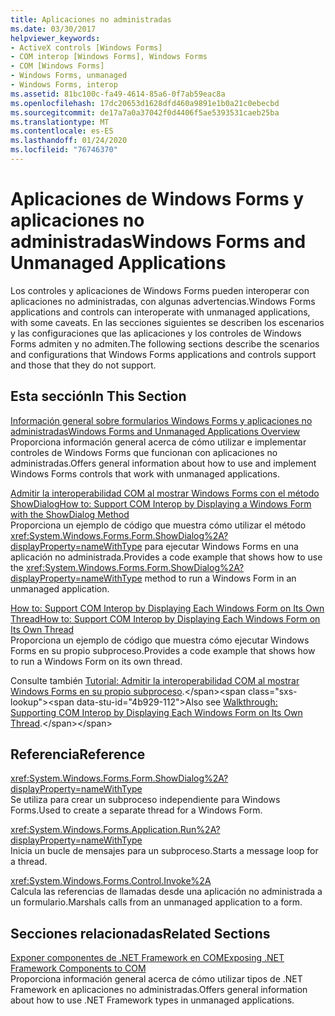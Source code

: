 ```yaml
---
title: Aplicaciones no administradas
ms.date: 03/30/2017
helpviewer_keywords:
- ActiveX controls [Windows Forms]
- COM interop [Windows Forms], Windows Forms
- COM [Windows Forms]
- Windows Forms, unmanaged
- Windows Forms, interop
ms.assetid: 81bc100c-fa49-4614-85a6-0f7ab59eac8a
ms.openlocfilehash: 17dc20653d1628dfd460a9891e1b0a21c0ebecbd
ms.sourcegitcommit: de17a7a0a37042f0d4406f5ae5393531caeb25ba
ms.translationtype: MT
ms.contentlocale: es-ES
ms.lasthandoff: 01/24/2020
ms.locfileid: "76746370"
---
```

# <a name="windows-forms-and-unmanaged-applications"></a><span data-ttu-id="4b929-102">Aplicaciones de Windows Forms y aplicaciones no administradas</span><span class="sxs-lookup"><span data-stu-id="4b929-102">Windows Forms and Unmanaged Applications</span></span>
<span data-ttu-id="4b929-103">Los controles y aplicaciones de Windows Forms pueden interoperar con aplicaciones no administradas, con algunas advertencias.</span><span class="sxs-lookup"><span data-stu-id="4b929-103">Windows Forms applications and controls can interoperate with unmanaged applications, with some caveats.</span></span> <span data-ttu-id="4b929-104">En las secciones siguientes se describen los escenarios y las configuraciones que las aplicaciones y los controles de Windows Forms admiten y no admiten.</span><span class="sxs-lookup"><span data-stu-id="4b929-104">The following sections describe the scenarios and configurations that Windows Forms applications and controls support and those that they do not support.</span></span>  
  
## <a name="in-this-section"></a><span data-ttu-id="4b929-105">Esta sección</span><span class="sxs-lookup"><span data-stu-id="4b929-105">In This Section</span></span>  
 [<span data-ttu-id="4b929-106">Información general sobre formularios Windows Forms y aplicaciones no administradas</span><span class="sxs-lookup"><span data-stu-id="4b929-106">Windows Forms and Unmanaged Applications Overview</span></span>](windows-forms-and-unmanaged-applications-overview.md)  
 <span data-ttu-id="4b929-107">Proporciona información general acerca de cómo utilizar e implementar controles de Windows Forms que funcionan con aplicaciones no administradas.</span><span class="sxs-lookup"><span data-stu-id="4b929-107">Offers general information about how to use and implement Windows Forms controls that work with unmanaged applications.</span></span>  
  
 [<span data-ttu-id="4b929-108">Admitir la interoperabilidad COM al mostrar Windows Forms con el método ShowDialog</span><span class="sxs-lookup"><span data-stu-id="4b929-108">How to: Support COM Interop by Displaying a Windows Form with the ShowDialog Method</span></span>](com-interop-by-displaying-a-windows-form-shadow.md)  
 <span data-ttu-id="4b929-109">Proporciona un ejemplo de código que muestra cómo utilizar el método <xref:System.Windows.Forms.Form.ShowDialog%2A?displayProperty=nameWithType> para ejecutar Windows Forms en una aplicación no administrada.</span><span class="sxs-lookup"><span data-stu-id="4b929-109">Provides a code example that shows how to use the <xref:System.Windows.Forms.Form.ShowDialog%2A?displayProperty=nameWithType> method to run a Windows Form in an unmanaged application.</span></span>  
  
 [<span data-ttu-id="4b929-110">How to: Support COM Interop by Displaying Each Windows Form on Its Own Thread</span><span class="sxs-lookup"><span data-stu-id="4b929-110">How to: Support COM Interop by Displaying Each Windows Form on Its Own Thread</span></span>](how-to-support-com-interop-by-displaying-each-windows-form-on-its-own-thread.md)  
 <span data-ttu-id="4b929-111">Proporciona un ejemplo de código que muestra cómo ejecutar Windows Forms en su propio subproceso.</span><span class="sxs-lookup"><span data-stu-id="4b929-111">Provides a code example that shows how to run a Windows Form on its own thread.</span></span>  
  
 <span data-ttu-id="4b929-112">Consulte también [Tutorial: Admitir la interoperabilidad COM al mostrar Windows Forms en su propio subproceso](https://docs.microsoft.com/previous-versions/visualstudio/visual-studio-2010/ms233639(v=vs.100)).</span><span class="sxs-lookup"><span data-stu-id="4b929-112">Also see [Walkthrough: Supporting COM Interop by Displaying Each Windows Form on Its Own Thread](https://docs.microsoft.com/previous-versions/visualstudio/visual-studio-2010/ms233639(v=vs.100)).</span></span>  
  
## <a name="reference"></a><span data-ttu-id="4b929-113">Referencia</span><span class="sxs-lookup"><span data-stu-id="4b929-113">Reference</span></span>  
 <xref:System.Windows.Forms.Form.ShowDialog%2A?displayProperty=nameWithType>  
 <span data-ttu-id="4b929-114">Se utiliza para crear un subproceso independiente para Windows Forms.</span><span class="sxs-lookup"><span data-stu-id="4b929-114">Used to create a separate thread for a Windows Form.</span></span>  
  
 <xref:System.Windows.Forms.Application.Run%2A?displayProperty=nameWithType>  
 <span data-ttu-id="4b929-115">Inicia un bucle de mensajes para un subproceso.</span><span class="sxs-lookup"><span data-stu-id="4b929-115">Starts a message loop for a thread.</span></span>  
  
 <xref:System.Windows.Forms.Control.Invoke%2A>  
 <span data-ttu-id="4b929-116">Calcula las referencias de llamadas desde una aplicación no administrada a un formulario.</span><span class="sxs-lookup"><span data-stu-id="4b929-116">Marshals calls from an unmanaged application to a form.</span></span>  
  
## <a name="related-sections"></a><span data-ttu-id="4b929-117">Secciones relacionadas</span><span class="sxs-lookup"><span data-stu-id="4b929-117">Related Sections</span></span>  
 [<span data-ttu-id="4b929-118">Exponer componentes de .NET Framework en COM</span><span class="sxs-lookup"><span data-stu-id="4b929-118">Exposing .NET Framework Components to COM</span></span>](../../interop/exposing-dotnet-components-to-com.md)  
 <span data-ttu-id="4b929-119">Proporciona información general acerca de cómo utilizar tipos de .NET Framework en aplicaciones no administradas.</span><span class="sxs-lookup"><span data-stu-id="4b929-119">Offers general information about how to use .NET Framework types in unmanaged applications.</span></span>
